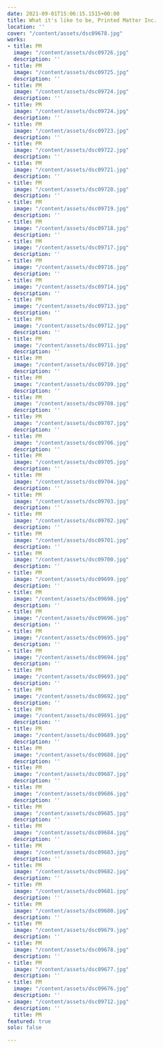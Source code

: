 ```yaml
---
date: 2021-09-01T15:06:15.1515+00:00
title: What it's like to be, Printed Matter Inc.
location: ''
cover: "/content/assets/dsc09678.jpg"
works:
- title: PM
  image: "/content/assets/dsc09726.jpg"
  description: ''
- title: PM
  image: "/content/assets/dsc09725.jpg"
  description: ''
- title: PM
  image: "/content/assets/dsc09724.jpg"
  description: ''
- title: PM
  image: "/content/assets/dsc09724.jpg"
  description: ''
- title: PM
  image: "/content/assets/dsc09723.jpg"
  description: ''
- title: PM
  image: "/content/assets/dsc09722.jpg"
  description: ''
- title: PM
  image: "/content/assets/dsc09721.jpg"
  description: ''
- title: PM
  image: "/content/assets/dsc09720.jpg"
  description: ''
- title: PM
  image: "/content/assets/dsc09719.jpg"
  description: ''
- title: PM
  image: "/content/assets/dsc09718.jpg"
  description: ''
- title: PM
  image: "/content/assets/dsc09717.jpg"
  description: ''
- title: PM
  image: "/content/assets/dsc09716.jpg"
  description: ''
- title: PM
  image: "/content/assets/dsc09714.jpg"
  description: ''
- title: PM
  image: "/content/assets/dsc09713.jpg"
  description: ''
- title: PM
  image: "/content/assets/dsc09712.jpg"
  description: ''
- title: PM
  image: "/content/assets/dsc09711.jpg"
  description: ''
- title: PM
  image: "/content/assets/dsc09710.jpg"
  description: ''
- title: PM
  image: "/content/assets/dsc09709.jpg"
  description: ''
- title: PM
  image: "/content/assets/dsc09708.jpg"
  description: ''
- title: PM
  image: "/content/assets/dsc09707.jpg"
  description: ''
- title: PM
  image: "/content/assets/dsc09706.jpg"
  description: ''
- title: PM
  image: "/content/assets/dsc09705.jpg"
  description: ''
- title: PM
  image: "/content/assets/dsc09704.jpg"
  description: ''
- title: PM
  image: "/content/assets/dsc09703.jpg"
  description: ''
- title: PM
  image: "/content/assets/dsc09702.jpg"
  description: ''
- title: PM
  image: "/content/assets/dsc09701.jpg"
  description: ''
- title: PM
  image: "/content/assets/dsc09700.jpg"
  description: ''
- title: PM
  image: "/content/assets/dsc09699.jpg"
  description: ''
- title: PM
  image: "/content/assets/dsc09698.jpg"
  description: ''
- title: PM
  image: "/content/assets/dsc09696.jpg"
  description: ''
- title: PM
  image: "/content/assets/dsc09695.jpg"
  description: ''
- title: PM
  image: "/content/assets/dsc09694.jpg"
  description: ''
- title: PM
  image: "/content/assets/dsc09693.jpg"
  description: ''
- title: PM
  image: "/content/assets/dsc09692.jpg"
  description: ''
- title: PM
  image: "/content/assets/dsc09691.jpg"
  description: ''
- title: PM
  image: "/content/assets/dsc09689.jpg"
  description: ''
- title: PM
  image: "/content/assets/dsc09688.jpg"
  description: ''
- title: PM
  image: "/content/assets/dsc09687.jpg"
  description: ''
- title: PM
  image: "/content/assets/dsc09686.jpg"
  description: ''
- title: PM
  image: "/content/assets/dsc09685.jpg"
  description: ''
- title: PM
  image: "/content/assets/dsc09684.jpg"
  description: ''
- title: PM
  image: "/content/assets/dsc09683.jpg"
  description: ''
- title: PM
  image: "/content/assets/dsc09682.jpg"
  description: ''
- title: PM
  image: "/content/assets/dsc09681.jpg"
  description: ''
- title: PM
  image: "/content/assets/dsc09680.jpg"
  description: ''
- title: PM
  image: "/content/assets/dsc09679.jpg"
  description: ''
- title: PM
  image: "/content/assets/dsc09678.jpg"
  description: ''
- title: PM
  image: "/content/assets/dsc09677.jpg"
  description: ''
- title: PM
  image: "/content/assets/dsc09676.jpg"
  description: ''
- image: "/content/assets/dsc09712.jpg"
  description: ''
  title: PM
featured: true
solo: false

---
```

